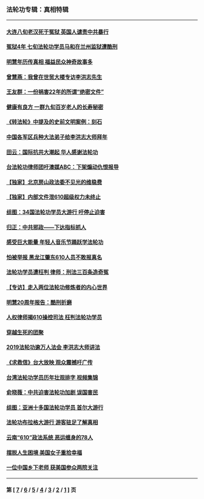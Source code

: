 ### 法轮功专辑：真相特辑
---
#### [大连八旬老汉死于冤狱 英国人谴责中共暴行](../../pages/nf4389/n13480118.md?01180430) 
#### [冤狱4年 七旬法轮功学员马和在兰州监狱遭酷刑](../../pages/nf4389/n13304688.md?01180430) 
#### [明慧年历传真相 福益民众神奇故事多](../../pages/nf4389/n13294545.md?01180430) 
#### [曾慧燕：我曾在世贸大楼专访李洪志先生](../../pages/nf4389/n12898729.md?01180430) 
#### [王友群：一份祸害22年的所谓“绝密文件”](../../pages/nf4389/n12871750.md?01180430) 
#### [健康有良方 一群九旬百岁老人的长寿秘密](../../pages/nf4389/n12847475.md?01180430) 
#### [《转法轮》中提及的史前文明案例：刻石](../../pages/nf4389/n12758577.md?01180430) 
#### [中国各军区兵种大法弟子给李洪志大师拜年](../../pages/nf4389/n12750047.md?01180430) 
#### [田云：国际抗共大潮起 华人感谢法轮功](../../pages/nf4389/n12357708.md?01180430) 
#### [台法轮功律师团吁澳媒ABC：下架煽动仇恨报导](../../pages/nf4389/n12279917.md?01180430) 
#### [【独家】北京房山政法委不见光的维稳费](../../pages/nf4389/n12031979.md?01180430) 
#### [【独家】内部文件泄610超级权力未终止](../../pages/nf4389/n12023895.md?01180430) 
#### [组图：34国法轮功学员大游行 吁停止迫害](../../pages/nf4389/n11492658.md?01180430) 
#### [归正：中共邪政——下达指标抓人](../../pages/nf4389/n11474770.md?01180430) 
#### [感受巨大能量 年轻人音乐节踊跃学法轮功](../../pages/nf4389/n11441981.md?01180430) 
#### [怕被举报 黑龙江肇东610人员不敢报真名](../../pages/nf4389/n11436499.md?01180430) 
#### [法轮功学员遭枉判 律师：刑法三百条造奇冤](../../pages/nf4389/n11433943.md?01180430) 
#### [【专访】走入两位法轮功修炼者的内心世界](../../pages/nf4389/n11415623.md?01180430) 
#### [明慧20周年报告：酷刑折磨](../../pages/nf4389/n11387954.md?01180430) 
#### [人权律师揭610操控司法 枉判法轮功学员](../../pages/nf4389/n11313370.md?01180430) 
#### [穿越生死的团聚](../../pages/nf4389/n11258922.md?01180430) 
#### [2019法轮功逾万人法会 李洪志大师讲法](../../pages/nf4389/n11265303.md?01180430) 
#### [《求救信》台大放映 观众震撼吁广传](../../pages/nf4389/n10922251.md?01180430) 
#### [台湾法轮功学员历年壮观排字 视频集锦](../../pages/nf4389/n10878789.md?01180430) 
#### [俞晓薇：中共迫害法轮功加剧 误国害民](../../pages/nf4389/n10859260.md?01180430) 
#### [组图：亚洲十多国法轮功学员 首尔大游行](../../pages/nf4389/n10781149.md?01180430) 
#### [法轮功布拉格大游行 游客驻足了解真相](../../pages/nf4389/n10749360.md?01180430) 
#### [云南“610”政法系统 恶运缠身的78人](../../pages/nf4389/n10747534.md?01180430) 
#### [摆脱人生困境 美国女子重拾幸福](../../pages/nf4389/n10688678.md?01180430) 
#### [一位中国乡下老师 获美国参众两院关注](../../pages/nf4389/n10683927.md?01180430) 

---
#### 第 [ [7](./7.md?01180430) / [6](./6.md?01180430) / [5](./5.md?01180430) / [4](./4.md?01180430) / [3](./3.md?01180430) / [2](./2.md?01180430) / [1](./1.md?01180430) ] 页
